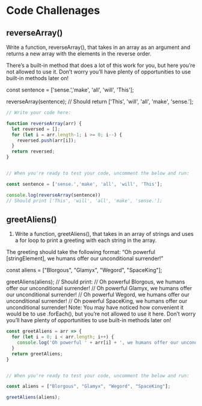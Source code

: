 # Code Challenages

## reverseArray() 

Write a function, reverseArray(), that takes in an array as an argument and returns a new array with the elements in the reverse order.

There’s a built-in method that does a lot of this work for you, but here you’re not allowed to use it. Don’t worry you’ll have plenty of opportunities to use built-in methods later on!

const sentence = ['sense.','make', 'all', 'will', 'This'];
 
reverseArray(sentence); 
// Should return ['This', 'will', 'all', 'make', 'sense.'];

```javascript
// Write your code here:

function reverseArray(arr) {
  let reversed = [];
  for (let i = arr.length-1; i >= 0; i--) {
    reversed.push(arr[i]);
  }
  return reversed;
}


// When you're ready to test your code, uncomment the below and run:

const sentence = ['sense.','make', 'all', 'will', 'This'];

console.log(reverseArray(sentence)) 
// Should print ['This', 'will', 'all', 'make', 'sense.'];

```


## greetAliens()

1. Write a function, greetAliens(), that takes in an array of strings and uses a for loop to print a greeting with each string in the array.

The greeting should take the following format:
“Oh powerful [stringElement], we humans offer our unconditional surrender!”

const aliens = ["Blorgous", "Glamyx", "Wegord", "SpaceKing"];
 
greetAliens(aliens);
// Should print:
// Oh powerful Blorgous, we humans offer our unconditional surrender! 
// Oh powerful Glamyx, we humans offer our unconditional surrender! 
// Oh powerful Wegord, we humans offer our unconditional surrender! 
// Oh powerful SpaceKing, we humans offer our unconditional surrender! 
Note: You may have noticed how convenient it would be to use .forEach(), but you’re not allowed to use it here. Don’t worry you’ll have plenty of opportunities to use built-in methods later on!



```javascript
const greetAliens = arr => {
  for (let i = 0; i < arr.length; i++) {
    console.log('Oh powerful ' + arr[i] + ', we humans offer our unconditional surrender!');
  }
  return greetAliens;
}


// When you're ready to test your code, uncomment the below and run:

const aliens = ["Blorgous", "Glamyx", "Wegord", "SpaceKing"];

greetAliens(aliens);


```